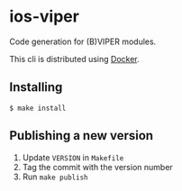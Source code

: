 # ios-viper

Code generation for (B)VIPER modules.

This cli is distributed using [Docker](https://hub.docker.com/r/garriguv/ios-viper/).

## Installing

    $ make install

## Publishing a new version

1. Update `VERSION` in `Makefile`
1. Tag the commit with the version number
1. Run `make publish`
